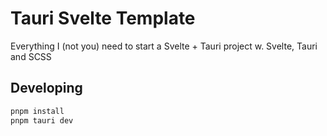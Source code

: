 # Tauri Svelte Template

Everything I (not you) need to start a Svelte + Tauri project w. Svelte, Tauri and SCSS

## Developing

```bash
pnpm install
pnpm tauri dev
```
